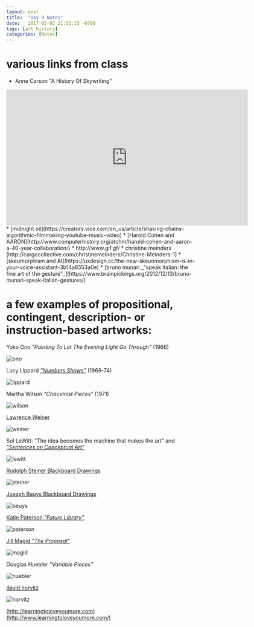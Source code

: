 ```yaml
---
layout: post
title:  "Day 9 Notes"
date:   2017-05-02 21:52:15 -0700
tags: [art history]
categories: [Notes]
---
```


# various links from class
* Anne Carson "A History Of Skywriting"
<iframe src="https://player.vimeo.com/video/166274331?title=0&byline=0&portrait=0" width="640" height="360" frameborder="0" webkitallowfullscreen mozallowfullscreen allowfullscreen></iframe>
* [midnight oil](https://creators.vice.com/en_us/article/shaking-chains-algorithmic-filmmaking-youtube-music-video)
* [Harold Cohen and AARON](http://www.computerhistory.org/atchm/harold-cohen-and-aaron-a-40-year-collaboration/)  
* http://www.gif.gf/
* christine meinders [http://cargocollective.com/christinemeinders/Christine-Meinders-1]
* [skeumorphism and AI](https://uxdesign.cc/the-new-skeuomorphism-is-in-your-voice-assistant-3b14a6553a0e)
* [bruno munari _"speak italian: the fine art of the gesture"_](https://www.brainpickings.org/2012/12/13/bruno-munari-speak-italian-gestures/)

# a few examples of propositional, contingent, description- or instruction-based artworks:



Yoko Ono _"Painting To Let The Evening Light Go Through"_ (1966)

![ono](assets/images/ono.jpg)


Lucy Lippard [_"Numbers Shows"_](https://www.google.com/search?q=lucy+lippard+numbers+show&source=lnms&tbm=isch&sa=X&ved=0ahUKEwiGvKWapNLTAhVX02MKHTbGAqgQ_AUIBigB&biw=1247&bih=627#tbm=isch&q=lucy+lippard+numbers+shows) (1969-74)

![lippard](assets/images/lippard.jpg)


Martha Wilson _"Chauvinist Pieces"_ (1971) 

![wilson](assets/images/wilson.jpg)


[Lawrence Weiner](https://www.google.com/search?q=lawrence+weiner&source=lnms&tbm=isch&sa=X&ved=0ahUKEwiokZqfk9PTAhUoslQKHTe8AQ8Q_AUICigB&biw=1247&bih=627&dpr=2)

![weiner](assets/images/weiner.jpg)


Sol LeWitt: "The idea becomes the machine that makes the art" and [_"Sentences on Conceptual Art"_](http://www.altx.com/vizarts/conceptual.html)

![lewitt](assets/images/lewitt.jpg)


[Rudolph Steiner Blackboard Drawings](https://www.google.com/search?q=rudolf+steiner+blackboard&source=lnms&tbm=isch&sa=X&ved=0ahUKEwiguuvao9LTAhVeVWMKHSXFDzIQ_AUICigB&biw=1247&bih=627)

![steiner](assets/images/steiner.jpg)


[Joseph Beuys Blackboard Drawings](https://www.google.com/search?q=joseph+beuys+blackboard&source=lnms&tbm=isch&sa=X&ved=0ahUKEwiCxtfUo9LTAhUL1GMKHcQiDkAQ_AUICigB&biw=1247&bih=627)

![beuys](assets/images/beuys.jpg)


[Katie Paterson _"Future Library"_](http://www.katiepaterson.org/futurelibrary/)

![paterson](assets/images/paterson.png)


[Jill Magid _"The Proposal"_](http://www.jillmagid.com/exhibitions/the-proposal)

![magid](assets/images/magid.jpg)


Douglas Huebler _"Variable Pieces"_

![huebler](assets/images/huebler.jpg)


[david horvitz](http://www.davidhorvitz.com/)

![horvitz](assets/images/horvitz.jpg)


[http://learningtoloveyoumore.com](http://www.learningtoloveyoumore.com/)


